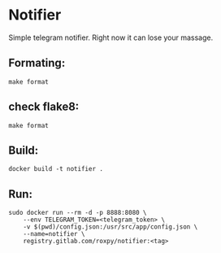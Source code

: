 # Notifier

Simple telegram notifier. Right now it can lose your massage.

## Formating:
`make format`


## check flake8:
`make format`

## Build:
```docker build -t notifier .```

## Run:
```
sudo docker run --rm -d -p 8888:8080 \
    --env TELEGRAM_TOKEN=<telegram_token> \
    -v $(pwd)/config.json:/usr/src/app/config.json \
    --name=notifier \
    registry.gitlab.com/roxpy/notifier:<tag>
```
